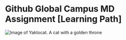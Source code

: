 # Github Global Campus MD Assignment [Learning Path]

![Image of Yaktocat. A cat with a golden throne](https://octodex.github.com/images/yaktocat.png)
